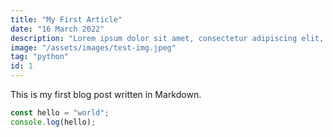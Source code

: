 ```yaml
---
title: "My First Article"
date: "16 March 2022"
description: "Lorem ipsum dolor sit amet, consectetur adipiscing elit, sed do eiusmod tempor incididunt ut labore et dolore magna aliqua."
image: "/assets/images/test-img.jpeg"
tag: "python"
id: 1
---
```


This is my first blog post written in Markdown.

```ts
const hello = "world";
console.log(hello);